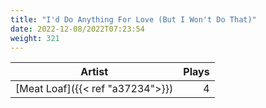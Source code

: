 ```yaml
---
title: "I'd Do Anything For Love (But I Won't Do That)"
date: 2022-12-08/2022T07:23:54
weight: 321
---
```




 Artist | Plays 
----- | -----:
[Meat Loaf]({{< ref "a37234">}}) | 4
